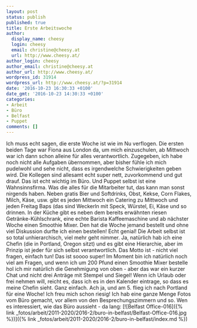 ```yaml
---
layout: post
status: publish
published: true
title: Erste Arbeitswoche
author:
  display_name: cheesy
  login: cheesy
  email: christine@cheesy.at
  url: http://www.cheesy.at/
author_login: cheesy
author_email: christine@cheesy.at
author_url: http://www.cheesy.at/
wordpress_id: 31914
wordpress_url: http://www.cheesy.at/?p=31914
date: '2016-10-23 16:30:33 +0100'
date_gmt: '2016-10-23 14:30:33 +0100'
categories:
- Arbeit
- Büro
- Belfast
- Puppet
comments: []
---
```

Ich muss echt sagen, die erste Woche ist wie im Nu verflogen. Die ersten beiden Tage war Fiona aus London da, um mich einzuschulen, ab Mittwoch war ich dann schon alleine für alles verantwortlich. Zugegeben, ich habe noch nicht alle Aufgaben übernommen, aber bisher fühle ich mich pudelwohl und sehe nicht, dass es irgendwelche Schwierigkeiten geben wird. Die Kollegen sind allesamt echt super nett, zuvorkommend und gut drauf. Das ist echt wichtig im Büro.
Und Puppet selbst ist eine Wahnsinnsfirma. Was die alles für die Mitarbeiter tut, das kann man sonst nirgends haben. Neben gratis Bier und Softdrinks, Obst, Kekse, Corn Flakes, Milch, Käse, usw. gibt es jeden Mittwoch ein Catering zu Mittwoch und jeden Freitag Baps (das sind Weckerln mit Speck, Würstel, Ei, Käse und so drinnen. In der Küche gibt es neben dem bereits erwähnten riesen Getränke-Kühlschrank, eine echte Barista Kaffeemaschine und ab nächster Woche einen Smoothie Mixer. Den hat die Woche jemand bestellt und ohne viel Diskussion durfte ich einen bestellen! Echt genial!
Die Arbeit selbst ist so total unhierarchisch, viel mehr geht nimmer. Ja, natürlich hab ich eine Chefin (die in Portland, Oregon sitzt) und es gibt eine Hierarchie, aber im Prinzip ist jeder für sich selbst verantwortlich. Das Motto ist - nicht viel fragen, einfach tun! Das ist soooo super! Im Moment bin ich natürlich noch viel am Fragen, und wenn ich um 200 Pfund einen Smoothie Mixer bestelle hol ich mir natürlich die Genehmigung von oben - aber das war ein kurzer Chat und nicht drei Anträge mit Stempel und Siegel! Wenn ich Urlaub oder frei nehmen will, reicht es, dass ich es in den Kalender eintrage, so dass es meine Chefin sieht. Ganz einfach.
Ach ja, und am 5. flieg ich nach Portland für eine Woche! Ich freu mich schon riesig!
Ich hab eine ganze Menge Fotos vom Büro gemacht, vor allem von den Besprechungszimmern und so. Wen es interessiert, wie das Büro aussieht - da lang:
[![Belfast Office-016]({% link _fotos/arbeit/2011-2020/2016-2/buro-in-belfast/Belfast-Office-016.jpg %})]({% link _fotos/arbeit/2011-2020/2016-2/buro-in-belfast/index.md %})
